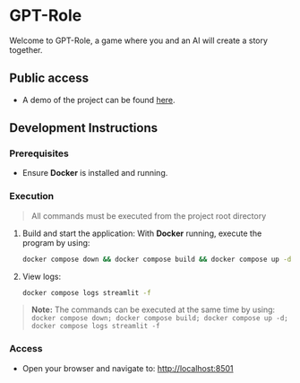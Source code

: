 # GPT-Role
Welcome to GPT-Role, a game where you and an AI will create a story together.

## Public access
- A demo of the project can be found [here](https://gpt-role.streamlit.app/).

## Development Instructions

### Prerequisites
- Ensure **Docker** is installed and running.

### Execution

> All commands must be executed from the project root directory

1. Build and start the application:
With **Docker** running, execute the program by using:
    ```bash
    docker compose down && docker compose build && docker compose up -d
    ```

2. View logs:
    ```bash
    docker compose logs streamlit -f
    ```
   
> **Note:** The commands can be executed at the same time by using: `docker compose down; docker compose build; docker compose up -d; docker compose logs streamlit -f`
 
### Access
- Open your browser and navigate to: [http://localhost:8501](http://localhost:8501)
